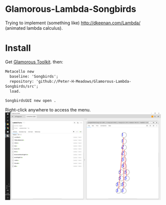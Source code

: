 # Glamorous-Lambda-Songbirds
Trying to implement (something like) http://dkeenan.com/Lambda/ (animated lambda calculus).

# Install
Get [Glamorous Toolkit](https://gtoolkit.com/).
then:

```Smalltalk
Metacello new 
  baseline: 'Songbirds'; 
  repository: 'github://Peter-H-Meadows/Glamorous-Lambda-Songbirds/src';
  load.
```

```Smalltalk
SongbirdsGUI new open .

```
Right-click anywhere to access the menu.
![screenshot](Screenshot1.png)
